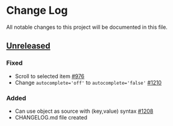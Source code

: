 # Change Log
All notable changes to this project will be documented in this file.

## [Unreleased][unreleased]
### Fixed
- Scroll to selected item [#976](https://github.com/angular-ui/ui-select/issues/976)
- Change `autocomplete='off'` to `autocomplete='false'` [#1210](https://github.com/angular-ui/ui-select/pull/1210)

### Added
- Can use object as source with (key,value) syntax [#1208](https://github.com/angular-ui/ui-select/pull/1208) 
- CHANGELOG.md file created

[unreleased]: https://github.com/angular-ui/ui-select/compare/v0.12.1...HEAD
